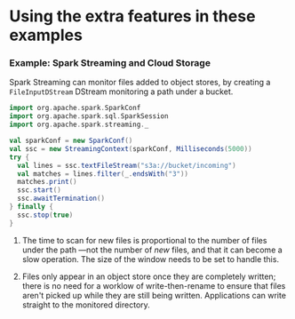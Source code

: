 <!---
  Licensed under the Apache License, Version 2.0 (the "License");
  you may not use this file except in compliance with the License.
  You may obtain a copy of the License at
  
   http://www.apache.org/licenses/LICENSE-2.0
  
  Unless required by applicable law or agreed to in writing, software
  distributed under the License is distributed on an "AS IS" BASIS,
  WITHOUT WARRANTIES OR CONDITIONS OF ANY KIND, either express or implied.
  See the License for the specific language governing permissions and
  limitations under the License. See accompanying LICENSE file.
-->

# Using the extra features in these examples

### <a name="streaming"></a>Example: Spark Streaming and Cloud Storage

Spark Streaming can monitor files added to object stores, by
creating a `FileInputDStream` DStream monitoring a path under a bucket.

```scala
import org.apache.spark.SparkConf
import org.apache.spark.sql.SparkSession
import org.apache.spark.streaming._

val sparkConf = new SparkConf()
val ssc = new StreamingContext(sparkConf, Milliseconds(5000))
try {
  val lines = ssc.textFileStream("s3a://bucket/incoming")
  val matches = lines.filter(_.endsWith("3"))
  matches.print()
  ssc.start()
  ssc.awaitTermination()
} finally {
  ssc.stop(true)
}
```


1. The time to scan for new files is proportional to the number of files
under the path —not the number of *new* files, and that it can become a slow operation.
The size of the window needs to be set to handle this.

1. Files only appear in an object store once they are completely written; there
is no need for a worklow of write-then-rename to ensure that files aren't picked up
while they are still being written. Applications can write straight to the monitored directory.



